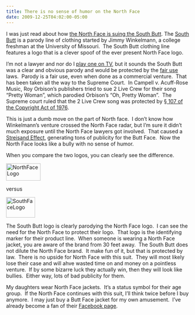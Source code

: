 ```yaml
---
title: There is no sense of humor on the North Face
date: 2009-12-25T04:02:00-05:00
---
```

I was just read about how [the North Face is suing the South Butt](http://www.techdirt.com/articles/20091214/2350107352.shtml). The [South Butt](http://www.thesouthbutt.com/) is a parody line of clothing started by Jimmy Winkelmann, a college freshman at the University of Missouri.  The South Butt clothing line features a logo that is a clever spoof of the ever present North Face logo.

I’m not a lawyer and nor do I [play one on TV](http://snowclones.org/2007/08/17/im-not-an-x-but-i-play-one-on-tv/), but it sounds the South Butt was a clear and obvious parody and would be protected by the [fair use](http://en.wikipedia.org/wiki/Fair_use) laws.  Parody is a fair use, even when done as a commercial venture.  That has been taken all the way to the Supreme Court.  In Campell v. Acuff-Rose Music, Roy Orbison’s publishers tried to sue 2 Live Crew for their song “Pretty Woman”, which parodied Orbison’s “Oh, Pretty Woman”.  The Supreme court ruled that the 2 Live Crew song was protected by [§ 107 of the Copyright Act of 1976](http://www.copyright.gov/title17/92chap1.html#107 "Limitations on exclusive rights: Fair use").

This is just a dumb move on the part of North face.  I don’t know how Winkelmann’s venture crossed the North Face radar, but I’m sure it didn’t much exposure until the North Face lawyers got involved.  That caused a [Streisand Effect](http://www.thestreisandeffect.com/about/ "When trying to block information backfires"), generating tons of publicity for the Butt Face.  Now the North Face looks like a bully with no sense of humor.

When you compare the two logos, you can clearly see the difference.

[<img loading="lazy" title="NorthFaceLogo" border="0" alt="NorthFaceLogo" src="https://i0.wp.com/lh6.ggpht.com/_natoSxTaPFU/SzQ5PMbZmtI/AAAAAAAAAYE/CmzoVBCnc_A/NorthFaceLogo_thumb.jpg?resize=94%2C47" width="94" height="47"   />](https://i0.wp.com/lh4.ggpht.com/_natoSxTaPFU/SzQ5O4sYm6I/AAAAAAAAAYA/zcE89_F0-H0/s1600-h/NorthFaceLogo%5B2%5D.jpg) 

versus

[<img loading="lazy" title="SouthFaceLogo" border="0" alt="SouthFaceLogo" src="https://i1.wp.com/lh4.ggpht.com/_natoSxTaPFU/SzQ5PUKe58I/AAAAAAAAAYM/CzxIeMqvtyU/SouthFaceLogo_thumb.jpg?resize=79%2C56" width="79" height="56"   />](https://i2.wp.com/lh5.ggpht.com/_natoSxTaPFU/SzQ5PdyLnxI/AAAAAAAAAYI/oRwiryC33Qg/s1600-h/SouthFaceLogo%5B2%5D.jpg) 

The South Butt logo is clearly parodying the North Face logo.  I can see the need for the North Face to protect their logo.  That logo is the identifying marker for their product line.  When someone is wearing a North Face jacket, you are aware of the brand from 30 feet away.  The South Butt does not dilute the North Face brand.  It make fun of it, but that is protected by law.  There is no upside for North Face with this suit.  They will most likely lose their case and will ahve wasted time on and money on a pointless venture.  If by some bizarre luck they actually win, then they will look like bullies.  Either way, lots of bad publicity for them.

My daughters wear North Face jackets.  It’s a status symbol for their age group.  If the North Face continues with this suit, I’ll think twice before I buy anymore.  I may just buy a Butt Face jacket for my own amusement.  I’ve already become a fan of their [Facebook page](http://www.facebook.com/pages/South-Butt/276080795511).
